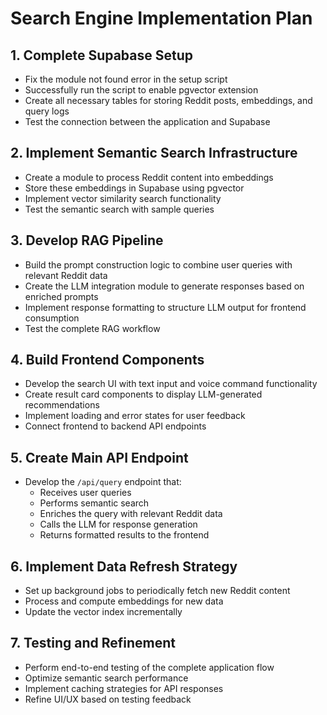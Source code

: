# Search Engine Implementation Plan

## 1. Complete Supabase Setup
- Fix the module not found error in the setup script
- Successfully run the script to enable pgvector extension
- Create all necessary tables for storing Reddit posts, embeddings, and query logs
- Test the connection between the application and Supabase

## 2. Implement Semantic Search Infrastructure
- Create a module to process Reddit content into embeddings
- Store these embeddings in Supabase using pgvector
- Implement vector similarity search functionality
- Test the semantic search with sample queries

## 3. Develop RAG Pipeline
- Build the prompt construction logic to combine user queries with relevant Reddit data
- Create the LLM integration module to generate responses based on enriched prompts
- Implement response formatting to structure LLM output for frontend consumption
- Test the complete RAG workflow

## 4. Build Frontend Components
- Develop the search UI with text input and voice command functionality
- Create result card components to display LLM-generated recommendations
- Implement loading and error states for user feedback
- Connect frontend to backend API endpoints

## 5. Create Main API Endpoint
- Develop the `/api/query` endpoint that:
  - Receives user queries
  - Performs semantic search
  - Enriches the query with relevant Reddit data
  - Calls the LLM for response generation
  - Returns formatted results to the frontend

## 6. Implement Data Refresh Strategy
- Set up background jobs to periodically fetch new Reddit content
- Process and compute embeddings for new data
- Update the vector index incrementally

## 7. Testing and Refinement
- Perform end-to-end testing of the complete application flow
- Optimize semantic search performance
- Implement caching strategies for API responses
- Refine UI/UX based on testing feedback 